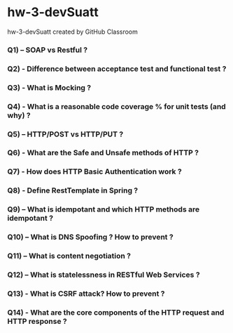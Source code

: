 # hw-3-devSuatt
hw-3-devSuatt created by GitHub Classroom

### Q1) – SOAP vs Restful ?

### Q2) - Difference between acceptance test and functional test ?

### Q3) - What is Mocking ?

### Q4) - What is a reasonable code coverage % for unit tests (and why) ?

### Q5) – HTTP/POST vs HTTP/PUT ?

### Q6) - What are the Safe and Unsafe methods of HTTP ?

### Q7) - How does HTTP Basic Authentication work ?

### Q8) - Define RestTemplate in Spring ?

### Q9) – What is idempotant and which HTTP methods are idempotant ?

### Q10) – What is DNS Spoofing ? How to prevent ?

### Q11) – What is content negotiation ?

### Q12) – What is statelessness in RESTful Web Services ?

### Q13) - What is CSRF attack? How to prevent ?

### Q14) - What are the core components of the HTTP request and HTTP response ?
